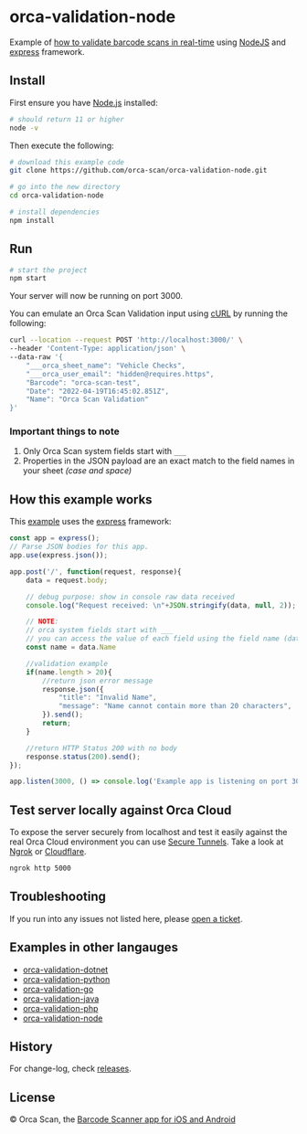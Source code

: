 # orca-validation-node

Example of [how to validate barcode scans in real-time](https://orcascan.com/guides/how-to-validate-barcode-scans-in-real-time-56928ff9) using [NodeJS](https://nodejs.org/) and [express](https://expressjs.com/) framework.

## Install

First ensure you have [Node.js](https://nodejs.org/) installed:

```bash
# should return 11 or higher
node -v
```

Then execute the following:

```bash
# download this example code
git clone https://github.com/orca-scan/orca-validation-node.git

# go into the new directory
cd orca-validation-node

# install dependencies
npm install
```

## Run

```bash
# start the project
npm start
```

Your server will now be running on port 3000.

You can emulate an Orca Scan Validation input using [cURL](https://dev.to/ibmdeveloper/what-is-curl-and-why-is-it-all-over-api-docs-9mh) by running the following:

```bash
curl --location --request POST 'http://localhost:3000/' \
--header 'Content-Type: application/json' \
--data-raw '{
    "___orca_sheet_name": "Vehicle Checks",
    "___orca_user_email": "hidden@requires.https",
    "Barcode": "orca-scan-test",
    "Date": "2022-04-19T16:45:02.851Z",
    "Name": "Orca Scan Validation"
}'
```

### Important things to note

1. Only Orca Scan system fields start with `___`
2. Properties in the JSON payload are an exact match to the  field names in your sheet _(case and space)_

## How this example works

This [example](server.js) uses the [express](https://expressjs.com/) framework:

```js
const app = express();
// Parse JSON bodies for this app.
app.use(express.json());

app.post('/', function(request, response){
    data = request.body;

    // debug purpose: show in console raw data received
    console.log("Request received: \n"+JSON.stringify(data, null, 2));

    // NOTE:
    // orca system fields start with ___
    // you can access the value of each field using the field name (data.Name, data.Barcode, data.Location)
    const name = data.Name

    //validation example
    if(name.length > 20){
        //return json error message
        response.json({
            "title": "Invalid Name",
            "message": "Name cannot contain more than 20 characters",
        }).send();
        return;
    }

    //return HTTP Status 200 with no body
    response.status(200).send();
});

app.listen(3000, () => console.log('Example app is listening on port 3000.'));
```

## Test server locally against Orca Cloud

To expose the server securely from localhost and test it easily against the real Orca Cloud environment you can use [Secure Tunnels](https://ngrok.com/docs/secure-tunnels#what-are-ngrok-secure-tunnels). Take a look at [Ngrok](https://ngrok.com/) or [Cloudflare](https://www.cloudflare.com/).

```bash
ngrok http 5000
```

## Troubleshooting

If you run into any issues not listed here, please [open a ticket](https://github.com/orca-scan/orca-validation-node/issues).

## Examples in other langauges
* [orca-validation-dotnet](https://github.com/orca-scan/orca-validation-dotnet)
* [orca-validation-python](https://github.com/orca-scan/orca-validation-python)
* [orca-validation-go](https://github.com/orca-scan/orca-validation-go)
* [orca-validation-java](https://github.com/orca-scan/orca-validation-java)
* [orca-validation-php](https://github.com/orca-scan/orca-validation-php)
* [orca-validation-node](https://github.com/orca-scan/orca-validation-node)

## History

For change-log, check [releases](https://github.com/orca-scan/orca-validation-node/releases).

## License

&copy; Orca Scan, the [Barcode Scanner app for iOS and Android](https://orcascan.com)